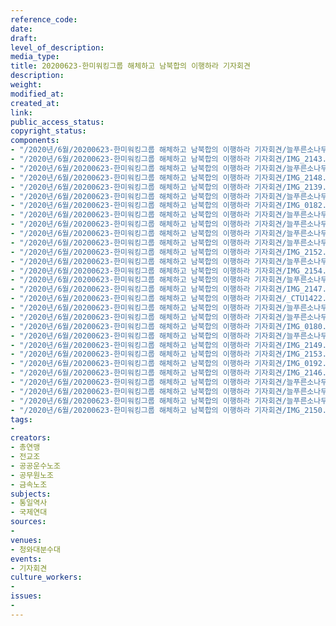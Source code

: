 ```yaml
---
reference_code: 
date: 
draft: 
level_of_description: 
media_type: 
title: 20200623-한미워킹그룹 해체하고 남북합의 이행하라 기자회견
description: 
weight: 
modified_at: 
created_at: 
link: 
public_access_status: 
copyright_status: 
components:
- "/2020년/6월/20200623-한미워킹그룹 해체하고 남북합의 이행하라 기자회견/늘푸른소나무_8.jpg"
- "/2020년/6월/20200623-한미워킹그룹 해체하고 남북합의 이행하라 기자회견/IMG_2143.jpg"
- "/2020년/6월/20200623-한미워킹그룹 해체하고 남북합의 이행하라 기자회견/늘푸른소나무_11.jpg"
- "/2020년/6월/20200623-한미워킹그룹 해체하고 남북합의 이행하라 기자회견/IMG_2148.jpg"
- "/2020년/6월/20200623-한미워킹그룹 해체하고 남북합의 이행하라 기자회견/IMG_2139.jpg"
- "/2020년/6월/20200623-한미워킹그룹 해체하고 남북합의 이행하라 기자회견/늘푸른소나무_22.jpg"
- "/2020년/6월/20200623-한미워킹그룹 해체하고 남북합의 이행하라 기자회견/IMG_0182.jpg"
- "/2020년/6월/20200623-한미워킹그룹 해체하고 남북합의 이행하라 기자회견/늘푸른소나무_7.jpg"
- "/2020년/6월/20200623-한미워킹그룹 해체하고 남북합의 이행하라 기자회견/늘푸른소나무_2.jpg"
- "/2020년/6월/20200623-한미워킹그룹 해체하고 남북합의 이행하라 기자회견/늘푸른소나무_3.jpg"
- "/2020년/6월/20200623-한미워킹그룹 해체하고 남북합의 이행하라 기자회견/늘푸른소나무_18.jpg"
- "/2020년/6월/20200623-한미워킹그룹 해체하고 남북합의 이행하라 기자회견/IMG_2152.jpg"
- "/2020년/6월/20200623-한미워킹그룹 해체하고 남북합의 이행하라 기자회견/늘푸른소나무_9.jpg"
- "/2020년/6월/20200623-한미워킹그룹 해체하고 남북합의 이행하라 기자회견/IMG_2154.jpg"
- "/2020년/6월/20200623-한미워킹그룹 해체하고 남북합의 이행하라 기자회견/늘푸른소나무_15.jpg"
- "/2020년/6월/20200623-한미워킹그룹 해체하고 남북합의 이행하라 기자회견/IMG_2147.jpg"
- "/2020년/6월/20200623-한미워킹그룹 해체하고 남북합의 이행하라 기자회견/_CTU1422.jpg"
- "/2020년/6월/20200623-한미워킹그룹 해체하고 남북합의 이행하라 기자회견/늘푸른소나무_13.jpg"
- "/2020년/6월/20200623-한미워킹그룹 해체하고 남북합의 이행하라 기자회견/늘푸른소나무_20.jpg"
- "/2020년/6월/20200623-한미워킹그룹 해체하고 남북합의 이행하라 기자회견/IMG_0180.jpg"
- "/2020년/6월/20200623-한미워킹그룹 해체하고 남북합의 이행하라 기자회견/늘푸른소나무_10.jpg"
- "/2020년/6월/20200623-한미워킹그룹 해체하고 남북합의 이행하라 기자회견/IMG_2149.jpg"
- "/2020년/6월/20200623-한미워킹그룹 해체하고 남북합의 이행하라 기자회견/IMG_2153.jpg"
- "/2020년/6월/20200623-한미워킹그룹 해체하고 남북합의 이행하라 기자회견/IMG_0192.jpg"
- "/2020년/6월/20200623-한미워킹그룹 해체하고 남북합의 이행하라 기자회견/IMG_2146.jpg"
- "/2020년/6월/20200623-한미워킹그룹 해체하고 남북합의 이행하라 기자회견/늘푸른소나무_19.jpg"
- "/2020년/6월/20200623-한미워킹그룹 해체하고 남북합의 이행하라 기자회견/늘푸른소나무_17.jpg"
- "/2020년/6월/20200623-한미워킹그룹 해체하고 남북합의 이행하라 기자회견/늘푸른소나무_4.jpg"
- "/2020년/6월/20200623-한미워킹그룹 해체하고 남북합의 이행하라 기자회견/IMG_2150.jpg"
tags:
- 
creators:
- 총연맹
- 전교조
- 공공운수노조
- 공무원노조
- 금속노조
subjects:
- 통일역사
- 국제연대
sources:
- 
venues:
- 청와대분수대
events:
- 기자회견
culture_workers:
- 
issues:
- 
---
```

